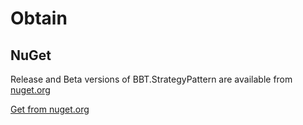 # Obtain

## NuGet

Release and Beta versions of BBT.StrategyPattern are available from [nuget.org](https://www.nuget.org/packages/BBT.StrategyPattern)

<a class="btn btn-lg btn-success" href="https://www.nuget.org/packages/BBT.StrategyPattern" target="_blank">
    <i class="fa fa-download fa-lg"></i> Get from nuget.org
</a>
